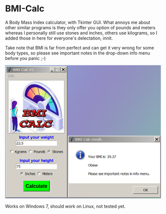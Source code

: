 # BMI-Calc
A Body Mass Index calculator, with Tkinter GUI. What annoys me about other similar programs is they only offer you option of pounds and meters whereas I personally still use stones and inches, others use kilograms, so I added those in here for everyone's delectation, innit.

Take note that BMI is far from perfect and can get it very wrong for some body types, so please see important notes in the drop-down info menu before you panic ;-)

![Alt Text](https://github.com/Steve-Shambles/BMI-Calc/blob/main/bmi-calc-v1-tk-screenshot.png)

Works on Windows 7, should work on Linux, not tested yet.

